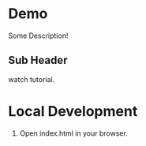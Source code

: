 # Demo

Some Description!

## Sub Header

watch tutorial.

# Local Development
 
1. Open index.html in your browser.